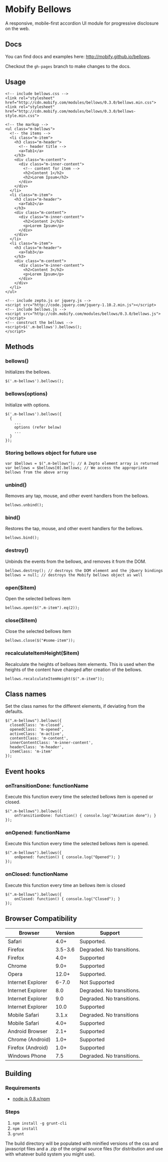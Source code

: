 # Mobify Bellows

A responsive, mobile-first accordion UI module for progressive disclosure on the web.

## Docs

You can find docs and examples here: http://mobify.github.io/bellows.

Checkout the `gh-pages` branch to make changes to the docs.

## Usage

    <!-- include bellows.css -->
    <link rel="stylesheet" href="http://cdn.mobify.com/modules/bellows/0.3.0/bellows.min.css">
    <link rel="stylesheet" href="http://cdn.mobify.com/modules/bellows/0.3.0/bellows-style.min.css">

    <!-- the markup -->
    <ul class="m-bellows">
      <!-- the items -->
      <li class="m-item">
        <h3 class="m-header">
          <!-- header title -->
          <a>Tab1</a>
        </h3>
        <div class="m-content">
          <div class="m-inner-content">
            <!-- content for item -->
            <h2>Content 1</h2>
            <h2>Lorem Ipsum</h2>
          </div>
        </div>
      </li>
      <li class="m-item">
        <h3 class="m-header">
          <a>Tab2</a>
        </h3>
        <div class="m-content">
          <div class="m-inner-content">
            <h2>Content 2</h2>
            <p>Lorem Ipsum</p>
          </div>
        </div>
      </li>
      <li class="m-item">
        <h3 class="m-header">
          <a>Tab3</a>
        </h3>
        <div class="m-content">
          <div class="m-inner-content">
            <h2>Content 3</h2>
            <p>Lorem Ipsum</p>
          </div>
        </div>
      </li>
    </ul>

    <!-- include zepto.js or jquery.js -->
    <script src="http://code.jquery.com/jquery-1.10.2.min.js"></script>
    <!-- include bellows.js -->
    <script src="http://cdn.mobify.com/modules/bellows/0.3.0/bellows.js"></script>
    <!-- construct the bellows -->
    <script>$('.m-bellows').bellows();
    </script>

## Methods

### bellows()

Initializes the bellows.

    $('.m-bellows').bellows();

### bellows(options)

Initialize with options.

    $('.m-bellows').bellows({
      {
        ...
        options (refer below)
        ...
      }
    });

### Storing bellows object for future use

    var $bellows = $(".m-bellows"); // A Zepto element array is returned
    var bellows = $bellows[0].bellows; // We access the appropriate bellows from the above array

### unbind()

Removes any tap, mouse, and other event handlers from the bellows.

    bellows.unbind();

### bind()

Restores the tap, mouse, and other event handlers for the bellows.

    bellows.bind();

### destroy()

Unbinds the events from the bellows, and removes it from the DOM.

    bellows.destroy(); // destroys the DOM element and the jQuery bindings
    bellows = null; // destroys the Mobify bellows object as well

### open($item)

Open the selected bellows item

    bellows.open($(".m-item").eq(2));

### close($item)
    
Close the selected bellows item

    bellows.close($("#some-item"));

### recalculateItemHeight($item)

Recalculate the heights of bellows item elements. This is used when the heights of the content have changed after creation of the bellows.

    bellows.recalculateItemHeight($(".m-item"));

## Class names

Set the class names for the different elements, if deviating from the defaults.
  
    $(".m-bellows").bellows({
      closedClass: 'm-closed',
      openedClass: 'm-opened',
      activeClass: 'm-active',
      contentClass: 'm-content',
      innerContentClass: 'm-inner-content',
      headerClass: 'm-header',
      itemClass: 'm-item'
    });

## Event hooks

### onTransitionDone: functionName

Execute this function every time the selected bellows item is opened or closed.

    $(".m-bellows").bellows({
        onTransitionDone: function() { console.log("Animation done"); }
    });

### onOpened: functionName

Execute this function every time the selected bellows item is opened.

    $(".m-bellows").bellows({
        onOpened: function() { console.log("Opened"); }
    });

### onClosed: functionName

Execute this function every time an bellows item is closed
    
    $(".m-bellows").bellows({
        onClosed: function() { console.log("Closed"); }
    });

## Browser Compatibility


| Browser           | Version | Support                    |
|-------------------|---------|----------------------------|
| Safari            | 4.0+    | Supported.                 |
| Firefox           | 3.5-3.6 | Degraded. No transitions.  |
| Firefox           | 4.0+    | Supported                  |
| Chrome            | 9.0+    | Supported                  |
| Opera             | 12.0+   | Supported.                 |
| Internet Explorer | 6-7.0   | Not Supported              |
| Internet Explorer | 8.0     | Degraded. No transitions.  |
| Internet Explorer | 9.0     | Degraded. No transitions.  |
| Internet Explorer | 10.0    | Supported                  |
| Mobile Safari     | 3.1.x   | Degraded. No transitions   |
| Mobile Safari     | 4.0+    | Supported                  |
| Android Browser   | 2.1+    | Supported                  |
| Chrome (Android)  | 1.0+    | Supported                  |
| Firefox (Android) | 1.0+    | Supported                  |
| Windows Phone     | 7.5     | Degraded. No transitions.  |

## Building
### Requirements
* [node.js 0.8.x/npm](http://nodejs.org/download/)

### Steps
1. `npm install -g grunt-cli`
2. `npm install`
3. `grunt`

The build directory will be populated with minified versions of the css and 
javascript files and a .zip of the original source files (for distribution and
use with whatever build system you might use).

